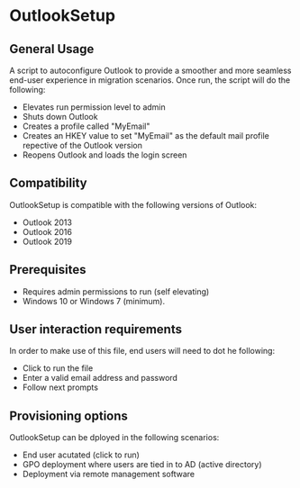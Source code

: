 # OutlookSetup

## General Usage

A script to autoconfigure Outlook to provide a smoother and more seamless end-user experience in migration scenarios. Once run, the script will do the following:

* Elevates run permission level to admin
* Shuts down Outlook
* Creates a profile called "MyEmail"
* Creates an HKEY value to set "MyEmail" as the default mail profile repective of the Outlook version
* Reopens Outlook and loads the login screen

## Compatibility

OutlookSetup is compatible with the following versions of Outlook:

* Outlook 2013
* Outlook 2016
* Outlook 2019

## Prerequisites

* Requires admin permissions to run (self elevating)
* Windows 10 or Windows 7 (minimum).

## User interaction requirements

In order to make use of this file, end users will need to dot he following:

* Click to run the file
* Enter a valid email address and password
* Follow next prompts

## Provisioning options

OutlookSetup can be dployed in the following scenarios:

* End user acutated (click to run)
* GPO deployment where users are tied in to AD (active directory)
* Deployment via remote management software
